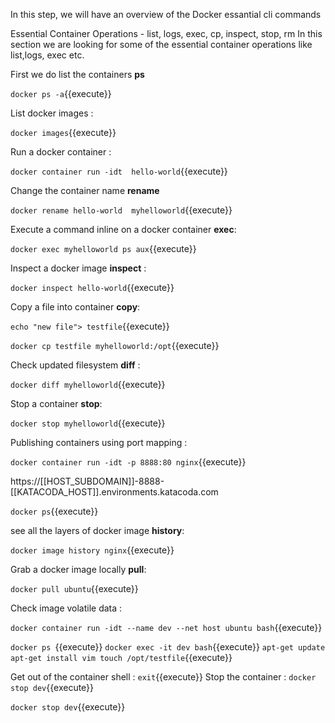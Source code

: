 In this step, we will have an overview of the Docker essantial cli commands

Essential Container Operations - list, logs, exec, cp, inspect, stop, rm
In this section we are looking for some of the essential container operations like list,logs, exec etc.

First we do list the containers **ps**


`docker ps -a`{{execute}}

List docker images :

`docker images`{{execute}}

Run a docker container :



`docker container run -idt  hello-world`{{execute}}

Change the container name **rename**

`docker rename hello-world  myhelloworld`{{execute}}



Execute a command inline on a docker container **exec**:

`docker exec myhelloworld ps aux`{{execute}}

Inspect a docker image **inspect** :

`docker inspect hello-world`{{execute}}


Copy a file into container **copy**:

`echo "new file"> testfile`{{execute}}


`docker cp testfile myhelloworld:/opt`{{execute}}

Check updated filesystem **diff** :


`docker diff myhelloworld`{{execute}}


Stop a container **stop**:

`docker stop myhelloworld`{{execute}}



Publishing containers using port mapping :

`docker container run -idt -p 8888:80 nginx`{{execute}}

https://[[HOST_SUBDOMAIN]]-8888-[[KATACODA_HOST]].environments.katacoda.com

`docker ps`{{execute}}

see all the layers of docker image **history**:

`docker image history nginx`{{execute}}

Grab a docker image locally **pull**:

`docker pull ubuntu`{{execute}}


Check image volatile data :

`docker container run -idt --name dev --net host ubuntu bash`{{execute}}


`docker ps `{{execute}}
`docker exec -it dev bash`{{execute}}
`apt-get update
apt-get install vim
touch /opt/testfile`{{execute}}

Get out of the container shell :
`exit`{{execute}}
Stop the container :
`docker stop dev`{{execute}}

`docker stop dev`{{execute}}